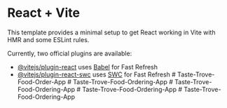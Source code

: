 # React + Vite

This template provides a minimal setup to get React working in Vite with HMR and some ESLint rules.

Currently, two official plugins are available:

- [@vitejs/plugin-react](https://github.com/vitejs/vite-plugin-react/blob/main/packages/plugin-react/README.md) uses [Babel](https://babeljs.io/) for Fast Refresh
- [@vitejs/plugin-react-swc](https://github.com/vitejs/vite-plugin-react-swc) uses [SWC](https://swc.rs/) for Fast Refresh
#   T a s t e - T r o v e - F o o d - O r d e r - A p p  
 #   T a s t e - T r o v e - F o o d - O r d e r i n g - A p p  
 #   T a s t e - T r o v e - F o o d - O r d e r i n g - A p p  
 #   T a s t e - T r o v e - F o o d - O r d e r i n g - A p p  
 #   T a s t e - T r o v e - F o o d - O r d e r i n g - A p p  
 